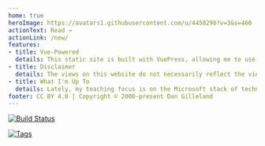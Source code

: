 ```yaml
---
home: true
heroImage: https://avatars1.githubusercontent.com/u/4458296?v=3&s=460
actionText: Read →
actionLink: /new/
features:
- title: Vue-Powered
  details: This static site is built with VuePress, allowing me to use Vue components in markdown and develop custom themes with Vue.
- title: Disclaimer
  details: The views on this website do not necessarily reflect the views of my employer, colleagues, students, or anyone else (including me, 'cause I am free to change my mind). Additionally, any connection between the content on this site and courses I teach are coincidental, and do not reflect official course material or content.
- title: What I'm Up To
  details: Lately, my teaching focus is on the Microsoft stack of technologies, with a web-based front-end. I also like to dabble in the new web stuff like Vue.
footer: CC BY 4.0 | Copyright © 2000-present Dan Gilleland
---
```

[![Build Status](https://travis-ci.org/dgilleland/dgilleland.github.io.svg?branch=publish)](https://travis-ci.org/dgilleland/dgilleland.github.io)

[![Tags](https://imgs.xkcd.com/comics/tags.png)](https://xkcd.com/1144/)
